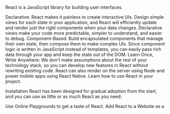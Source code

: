 React is a JavaScript library for building user interfaces.

Declarative: React makes it painless to create interactive UIs. Design simple
views for each state in your application, and React will efficiently update and
render just the right components when your data changes. Declarative views make
your code more predictable, simpler to understand, and easier to debug.
Component-Based: Build encapsulated components that manage their own state, then
compose them to make complex UIs. Since component logic is written in JavaScript
instead of templates, you can easily pass rich data through your app and keep
the state out of the DOM. Learn Once, Write Anywhere: We don't make assumptions
about the rest of your technology stack, so you can develop new features in
React without rewriting existing code. React can also render on the server using
Node and power mobile apps using React Native. Learn how to use React in your
project.

Installation React has been designed for gradual adoption from the start, and
you can use as little or as much React as you need:

Use Online Playgrounds to get a taste of React. Add React to a Website as a
<script> tag in one minute. Create a New React App if you're looking for a
powerful JavaScript toolchain. You can use React as a <script> tag from a CDN,
or as a react package on npm.

Documentation You can find the React documentation on the website.

Check out the Getting Started page for a quick overview.

The documentation is divided into several sections:

Tutorial Main Concepts Advanced Guides API Reference Where to Get Support
Contributing Guide You can improve it by sending pull requests to this
repository.

Examples We have several examples on the website. Here is the first one to get
you started:

import { createRoot } from 'react-dom/client';

function HelloMessage({ name }) { return <div>Hello {name}</div>; }

const root = createRoot(document.getElementById('container'));
root.render(<HelloMessage name="Taylor" />); This example will render "Hello
Taylor" into a container on the page.

You'll notice that we used an HTML-like syntax; we call it JSX. JSX is not
required to use React, but it makes code more readable, and writing it feels
like writing HTML. If you're using React as a <script> tag, read this section on
integrating JSX; otherwise, the recommended JavaScript toolchains handle it
automatically.

Contributing The main purpose of this repository is to continue evolving React
core, making it faster and easier to use. Development of React happens in the
open on GitHub, and we are grateful to the community for contributing bugfixes
and improvements. Read below to learn how you can take part in improving React.

Code of Conduct Facebook has adopted a Code of Conduct that we expect project
participants to adhere to. Please read the full text so that you can understand
what actions will and will not be tolerated.

Contributing Guide Read our contributing guide to learn about our development
process, how to propose bugfixes and improvements, and how to build and test
your changes to React.

Good First Issues To help you get your feet wet and get you familiar with our
contribution process, we have a list of good first issues that contain bugs that
have a relatively limited scope. This is a great place to get started.

License React is MIT licensed.
